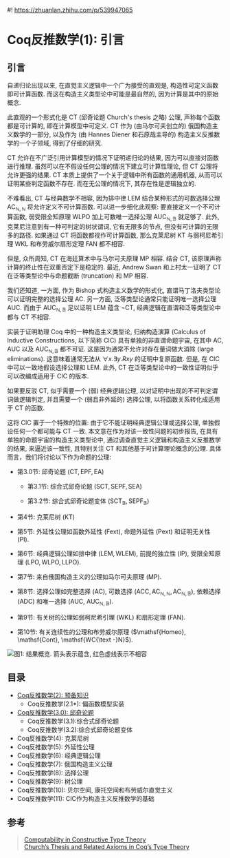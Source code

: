 #! https://zhuanlan.zhihu.com/p/539947065
# Coq反推数学(1): 引言

## 引言

自递归论出现以来, 在直觉主义逻辑中一个广为接受的直观是, 构造性可定义函数即可计算函数. 而这在构造主义类型论中可能是最自然的, 因为计算是其中的原始概念.

此直观的一个形式化是 $\mathsf{CT}$ (邱奇论题 Church's thesis 之略) 公理, 声称每个函数都是可计算的, 即在计算模型中可定义. $\mathsf{CT}$ 作为 (由马尔可夫创立的) 俄国构造主义数学的一部分, 以及作为 (由 Hannes Diener 和石原哉主导的) 构造主义反推数学的一个子领域, 得到了仔细的研究.

$\mathsf{CT}$ 允许在不广泛引用计算模型的情况下证明递归论的结果, 因为可以直接对函数进行推理. 虽然可以在不假设任何公理的情况下建立可计算性理论, 但 $\mathsf{CT}$ 公理将允许更强的结果. $\mathsf{CT}$ 本质上提供了一个关于逻辑中所有函数的通用机器, 从而可以证明某些判定函数不存在. 而在无公理的情况下, 其存在性是逻辑独立的.

不难看出, $\mathsf{CT}$ 与经典数学不相容, 因为排中律 $\mathsf{LEM}$ 结合某种形式的可数选择公理 $\mathsf{AC}_{\mathbb{N},\mathbb{N}}$ 将允许定义不可计算函数. 可以进一步细化此观察: 要直接定义一个不可计算函数, 弱受限全知原理 $\mathsf{WLPO}$ 加上可数唯一选择公理 $\mathsf{AUC}_{\mathbb{N},\mathbb{B}}$ 就足够了. 此外, 克莱尼注意到有一种可判定的树状谓词, 它有无限多的节点, 但没有可计算的无限多的路径. 如果通过 $\mathsf{CT}$ 将函数都视作可计算函数, 那么克莱尼树 $\mathsf{KT}$ 与弱柯尼希引理 $\mathsf{WKL}$ 和布劳威尔扇形定理 $\mathsf{FAN}$ 都不相容.

但是, 众所周知, $\mathsf{CT}$ 在海廷算术中与马尔可夫原理 $\mathsf{MP}$ 相容. 结合 $\mathsf{CT}$, 该原理声称计算的终止性在双重否定下是稳定的. 最近, Andrew Swan 和上村太一证明了 $\mathsf{CT}$ 在泛等类型论中与命题截断 (truncation) 和 $\mathsf{MP}$ 相容.

我们还知道, 一方面, 作为 Bishop 式构造主义数学的形式化, 直谓马丁洛夫类型论可以证明完整的选择公理 $\mathsf{AC}$. 另一方面, 泛等类型论通常只能证明唯一选择公理 $\mathsf{AUC}$. 而由于 $\mathsf{AUC}_{\mathbb{N},\mathbb{B}}$ 足以证明 $\mathsf{LEM}$ 蕴含 $\neg\mathsf{CT}$, 经典逻辑在直谓和泛等类型论中都与 $\mathsf{CT}$ 不相容.

实装于证明助理 Coq 中的一种构造主义类型论, 归纳构造演算 (Calculus of Inductive Constructions, 以下简称 $\mathsf{CIC}$) 具有单独的非直谓命题宇宙, 在其中 $\mathsf{AC}$, $\mathsf{AUC}$ 以及 $\mathsf{AUC}_{\mathbb{N},\mathbb{B}}$ 都不可证. 这是因为通常不允许对存在量词做大消除 (large eliminations). 这意味着通常无法从 $∀x.∃y.Rxy$ 的证明中复原函数. 但是, 在 $\mathsf{CIC}$ 中可以一致地假设选择公理和 $\mathsf{LEM}$. 此外, $\mathsf{CT}$ 在泛等类型论中的一致性证明似乎可以改编成适用于 $\mathsf{CIC}$ 的版本.

如果要反驳 $\mathsf{CT}$, 似乎需要一个 (弱) 经典逻辑公理, 以对证明中出现的不可判定谓词做逻辑判定, 并且需要一个 (弱且非外延的) 选择公理, 以将函数关系转化成适用于 $\mathsf{CT}$ 的函数.

这将 $\mathsf{CIC}$ 置于一个特殊的位置: 由于它不能证明经典逻辑公理或选择公理, 单独假设任何一个都可能与 $\mathsf{CT}$ 一致. 本文意在作为对该一致性问题的初步报告, 在具有单独的命题宇宙的构造主义类型论中, 通过调查直觉主义逻辑和构造主义反推数学的结果, 来逼近该一致性, 且特别关注 $\mathsf{CT}$ 和其他基于可计算理论概念的公理. 具体而言，我们将讨论以下作为命题的公理:

- 第3.0节: 邱奇论题 ($\mathsf{CT}, \mathsf{EPF}, \mathsf{EA}$)

  - 第3.1节: 综合式邱奇论题 ($\mathsf{SCT}, \mathsf{SEPF}, \mathsf{SEA}$)

  - 第3.2节: 综合式邱奇论题变体 ($\mathsf{SCT}_\mathbb{B}, \mathsf{SEPF}_\mathbb{B}$)

- 第4节: 克莱尼树 ($\mathsf{KT}$)

- 第5节: 外延性公理如函数外延性 ($\mathsf{Fext}$), 命题外延性 ($\mathsf{Pext}$) 和证明无关性 ($\mathsf{PI}$).

- 第6节: 经典逻辑公理如排中律 ($\mathsf{LEM},\mathsf{WLEM}$), 前提的独立性 ($\mathsf{IP}$), 受限全知原理 ($\mathsf{LPO},\mathsf{WLPO},\mathsf{LLPO}$).

- 第7节: 来自俄国构造主义的公理如马尔可夫原理 ($\mathsf{MP}$).

- 第8节: 选择公理如完整选择 ($\mathsf{AC}$), 可数选择 ($\mathsf{ACC}, \mathsf{AC}_{\mathbb{N},\mathbb{N}}, \mathsf{AC}_{\mathbb{N},\mathbb{B}}$), 依赖选择 ($\mathsf{ADC}$) 和唯一选择 ($\mathsf{AUC}$, $\mathsf{AUC}_{\mathbb{N},\mathbb{B}}$).

- 第9节: 有关树的公理如弱柯尼希引理 ($\mathsf{WKL}$) 和扇形定理 ($\mathsf{FAN}$).

- 第10节: 有关连续性的公理和布劳威尔原理 ($\mathsf{Homeo}, \mathsf{Cont}, \mathsf{WC{\text -}N}$).

![图1: 结果概览. 箭头表示蕴含, 红色虚线表示不相容](https://pic4.zhimg.com/80/v2-e8fc51f32fef30c36fb4659c420b9d46.jpg)

## 目录
- [Coq反推数学(2): 预备知识](https://zhuanlan.zhihu.com/p/541329399)
  - Coq反推数学(2.1*): 偏函数模型实装
- [Coq反推数学(3.0): 邱奇论题](https://zhuanlan.zhihu.com/p/543574468)
  - Coq反推数学(3.1):综合式邱奇论题
  - Coq反推数学(3.2):综合式邱奇论题变体
- Coq反推数学(4): 克莱尼树
- Coq反推数学(5): 外延性公理
- Coq反推数学(6): 经典逻辑公理
- Coq反推数学(7): 俄国构造主义公理
- Coq反推数学(8): 选择公理
- Coq反推数学(9): 树公理
- Coq反推数学(10): 贝尔空间, 康托空间和布劳威尔直觉主义
- Coq反推数学(11): CIC作为构造主义反推数学的基础

## 参考
> [Computability in Constructive Type Theory](https://www.ps.uni-saarland.de/Publications/details/Forster:2021:Computability_in_Constructive_Type_Th.html)  
[Church’s Thesis and Related Axioms in Coq’s Type Theory](https://www.ps.uni-saarland.de/Publications/details/Forster:2021:CT_Coq.html)  
